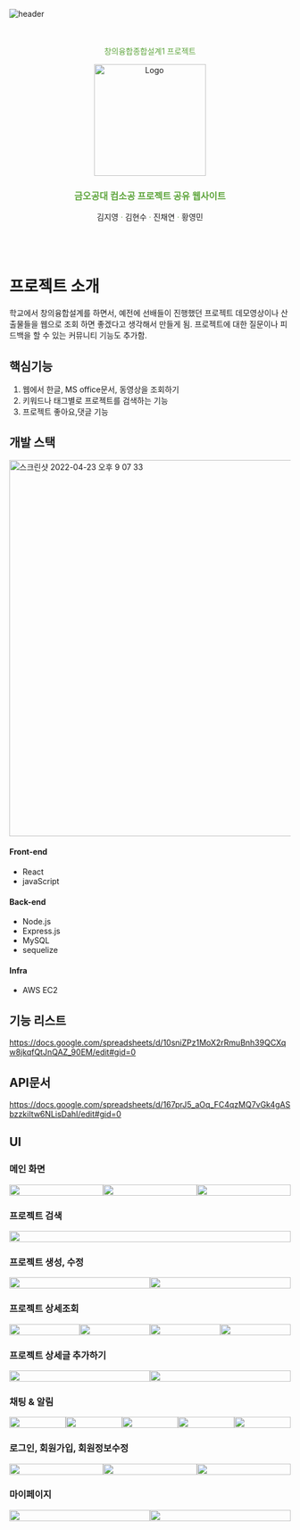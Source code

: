 ![header](https://capsule-render.vercel.app/api?type=slice&color=5ac230&height=200&section=header&animation=fadeIn&descAlignY=51&descAlign=62)
<div align="center" 
style="color:#5EA53C; padding:20px">
  <p>창의융합종합설계1 프로젝트</p>
  <a >
    <img src="https://user-images.githubusercontent.com/40999597/164891173-b8a6152e-065b-4bf2-84fa-f51d1d25c970.png" alt="Logo" width="200" height="auto">
  </a>
  <h3 align="center">
    금오공대 컴소공 프로젝트 공유 웹사이트 
  </h3>
  <a>김지영</a>
    ·
    <a>김현수</a>
    ·
    <a>진채연</a>
    ·
    <a>황영민</a>
</div>
<br>
<br>

# 프로젝트 소개
학교에서 창의융합설계를 하면서, 예전에 선배들이 진행했던 프로젝트 데모영상이나 산출물들을 웹으로 조회 하면 좋겠다고 생각해서 만들게 됨. 프로젝트에 대한 질문이나 피드백을 할 수 있는 커뮤니티 기능도 추가함.

## 핵심기능
1. 웹에서 한글, MS office문서, 동영상을 조회하기
2. 키워드나 태그별로 프로젝트를 검색하는 기능
3. 프로젝트 좋아요,댓글 기능

## 개발 스택
<img width="674" alt="스크린샷 2022-04-23 오후 9 07 33" src="https://user-images.githubusercontent.com/40999597/164893842-ec052ad7-2ed9-4124-acea-f053f4568765.png">

#### Front-end
- React
- javaScript
  
#### Back-end
- Node.js
- Express.js
- MySQL
- sequelize
#### Infra
- AWS EC2
  
## 기능 리스트
https://docs.google.com/spreadsheets/d/10sniZPz1MoX2rRmuBnh39QCXqw8jkqfQtJnQAZ_90EM/edit#gid=0 

## API문서
https://docs.google.com/spreadsheets/d/167prJ5_aOq_FC4qzMQ7vGk4gASbzzkiItw6NLisDahI/edit#gid=0 

## UI
### 메인 화면
<div style="display: flex">
    <img src="https://user-images.githubusercontent.com/40999597/164893138-92eb9d10-d884-4170-8048-3634fa53cb3e.png" width="100%" height="100%"/>
    <img src="https://user-images.githubusercontent.com/40999597/164893133-13d1599c-9ede-4bf1-be14-333800fed5b3.png" width="100%" height="100%"/>
    <img src="https://user-images.githubusercontent.com/40999597/164893136-c86c7755-bc19-49a7-b6a0-c0173afb7115.png" width="100%" height="100%"/>
</div>

### 프로젝트 검색
<div style="display: flex">
    <img src="https://user-images.githubusercontent.com/40999597/164893142-de33c069-6f33-4f3e-93c7-4a9ddb1843c8.png" width="100%" height="100%"/>
</div>

### 프로젝트 생성, 수정
<div style="display: flex">
    <img src="https://user-images.githubusercontent.com/40999597/164893151-a87eda9e-e88c-41e0-9efe-1be34f402e78.png" width="100%" height="100%"/>
    <img src="https://user-images.githubusercontent.com/40999597/164893152-c94d7d0b-de65-4aef-ac1f-c78c78b38a21.png" width="100%" height="100%"/>
</div>

### 프로젝트 상세조회
<div style="display: flex">
    <img src="https://user-images.githubusercontent.com/40999597/164893163-086cd8de-248b-44c1-aff1-c6768cb9e37a.png" width="100%" height="100%"/>
    <img src="https://user-images.githubusercontent.com/40999597/164893156-69070624-f007-43ff-97e3-f079734f1cb0.png" width="100%" height="100%"/>
    <img src="https://user-images.githubusercontent.com/40999597/164893158-ad0d5cd2-1456-4670-8bb9-5d6e059a8eaa.png" width="100%" height="100%"/>
    <img src="https://user-images.githubusercontent.com/40999597/164893155-b0f0afb8-4d32-407f-8e0e-f128cc846d92.png" width="100%" height="100%"/>
</div>

### 프로젝트 상세글 추가하기
<div style="display: flex">
    <img src="https://user-images.githubusercontent.com/40999597/164893164-59b228d6-f562-4a7c-8907-ca825936eefa.png" width="100%" height="100%"/>
    <img src="https://user-images.githubusercontent.com/40999597/164893166-4390c58b-3123-4712-b7ad-70749a175826.png" width="100%" height="100%"/>
</div>


### 채팅 & 알림
<div style="display: flex">
    <img src="https://user-images.githubusercontent.com/40999597/164893116-c6d913dc-e78e-4ffa-b536-c6656abd4d11.png" width="100%" height="100%"/>
    <img src="https://user-images.githubusercontent.com/40999597/164893118-e6449f46-265a-44db-8aea-8d3eb0a6dbab.png" width="100%" height="100%"/>
    <img src="https://user-images.githubusercontent.com/40999597/164893120-fedfe656-dd58-4cff-8eb8-8027acdb500f.png" width="100%" height="100%"/>
    <img src="https://user-images.githubusercontent.com/40999597/164893124-bb57cace-9bd5-4f66-83bc-00aa492c4dcb.png" width="100%" height="100%"/>
    <img src="https://user-images.githubusercontent.com/40999597/164893129-068f41cf-d3ba-46af-9786-b89b6625f612.png" width="100%" height="100%"/>
</div>


### 로그인, 회원가입, 회원정보수정
<div style="display: flex">
    <img src="https://user-images.githubusercontent.com/40999597/164893091-bbe72b01-2abb-4b59-bf66-f8cb72368fde.png" width="100%" height="100%"/>
    <img src="https://user-images.githubusercontent.com/40999597/164893092-8272407b-90d0-4498-b9d1-e8e1d776ed72.png" width="100%" height="100%"/>
    <img src="https://user-images.githubusercontent.com/40999597/164893094-a7a0772c-ca46-4d7d-98e8-90201d2c38b4.png" width="100%" height="100%"/>
</div>

### 마이페이지
<div style="display: flex">
    <img src="https://user-images.githubusercontent.com/40999597/164893098-169c8749-3933-418d-a15f-c70c79a682df.png" width="100%" height="100%"/>
    <img src="https://user-images.githubusercontent.com/40999597/164893102-fdac9df7-d3d0-4fc1-b2f4-aa0d95228eb6.png" width="100%" height="100%"/>
</div>


